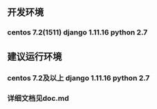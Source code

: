 ## 开发环境
### centos 7.2(1511) django 1.11.16 python 2.7

## 建议运行环境
### centos 7.2及以上 django 1.11.16 python 2.7

### 详细文档见doc.md
